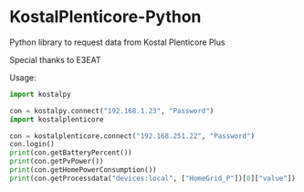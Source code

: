 # KostalPlenticore-Python
Python library to request data from Kostal Plenticore Plus

Special thanks to E3EAT

Usage:

```python
import kostalpy

con = kostalpy.connect("192.168.1.23", "Password")
import kostalplenticore

con = kostalplenticore.connect("192.168.251.22", "Password")
con.login()
print(con.getBatteryPercent())
print(con.getPvPower())
print(con.getHomePowerConsumption())
print(con.getProcessdata("devices:local", ["HomeGrid_P"])[0]["value"])

```
